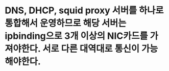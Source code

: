 # DNS, DHCP, squid proxy 서버를 하나로 통합해서 운영하므로 해당 서버는 ipbinding으로 3개 이상의 NIC카드를 가져야한다. 서로 다른 대역대로 통신이 가능해야한다.
